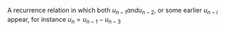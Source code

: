 A recurrence relation in which both $u_{n-1} and u_{n-2},$ or some
earlier $u_{n-i}$ appear, for instance $u_{n} = u_{n-1} - u_{n-3}$
